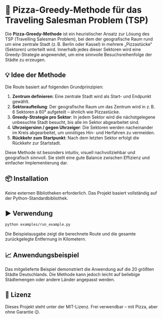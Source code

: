# 🍕 Pizza-Greedy-Methode für das Traveling Salesman Problem (TSP)

Die **Pizza-Greedy-Methode** ist ein heuristischer Ansatz zur Lösung des TSP (Travelling Salesman Problem), bei dem der geografische Raum rund um eine zentrale Stadt (z. B. Berlin oder Kassel) in mehrere „Pizzastücke“ (Sektoren) unterteilt wird. Innerhalb jedes dieser Sektoren wird eine Greedy-Strategie angewendet, um eine sinnvolle Besuchsreihenfolge der Städte zu erzeugen.

## 💡 Idee der Methode

Die Route basiert auf folgenden Grundprinzipien:

1. **Zentrum definieren**: Eine zentrale Stadt wird als Start- und Endpunkt gewählt.
2. **Sektoraufteilung**: Der geografische Raum um das Zentrum wird in z. B. 6 Sektoren à 60° aufgeteilt – ähnlich wie Pizzastücke.
3. **Greedy-Strategie pro Sektor**: In jedem Sektor wird die nächstgelegene unbesuchte Stadt besucht, bis alle im Sektor abgearbeitet sind.
4. **Uhrzeigersinn / gegen Uhrzeiger**: Die Sektoren werden nacheinander im Kreis abgearbeitet, um unnötiges Hin- und Herfahren zu vermeiden.
5. **Rückkehr zum Startpunkt**: Nach dem letzten Sektor erfolgt die Rückkehr zur Startstadt.

Diese Methode ist besonders intuitiv, visuell nachvollziehbar und geografisch sinnvoll. Sie stellt eine gute Balance zwischen Effizienz und einfacher Implementierung dar.

## 📦 Installation

Keine externen Bibliotheken erforderlich. Das Projekt basiert vollständig auf der Python-Standardbibliothek.

## ▶️ Verwendung

```bash
python examples/run_example.py
```

Die Beispielausgabe zeigt die berechnete Route und die gesamte zurückgelegte Entfernung in Kilometern.

## 📈 Anwendungsbeispiel

Das mitgelieferte Beispiel demonstriert die Anwendung auf die 20 größten Städte Deutschlands. Die Methode kann jedoch leicht auf beliebige Städtemengen oder andere Länder angepasst werden.

## 📜 Lizenz

Dieses Projekt steht unter der MIT-Lizenz. Frei verwendbar – mit Pizza, aber ohne Garantie 😉.
